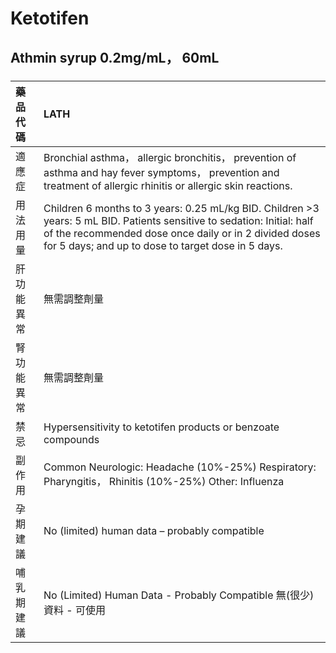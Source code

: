 # Ketotifen

## Athmin syrup 0.2mg/mL， 60mL

##### 

| 藥品代碼   | LATH                                                                                                                                                                                                                                   |
|:-----------|:---------------------------------------------------------------------------------------------------------------------------------------------------------------------------------------------------------------------------------------|
| 適應症     | Bronchial asthma， allergic bronchitis， prevention of asthma and hay fever symptoms， prevention and treatment of allergic rhinitis or allergic skin reactions.                                                                       |
| 用法用量   | Children 6 months to 3 years: 0.25 mL/kg BID. Children >3 years: 5 mL BID. Patients sensitive to sedation: Initial: half of the recommended dose once daily or in 2 divided doses for 5 days; and up to dose to target dose in 5 days. |
| 肝功能異常 | 無需調整劑量                                                                                                                                                                                                                           |
| 腎功能異常 | 無需調整劑量                                                                                                                                                                                                                           |
| 禁忌       | Hypersensitivity to ketotifen products or benzoate compounds                                                                                                                                                                           |
| 副作用     | Common Neurologic: Headache (10%-25%) Respiratory: Pharyngitis， Rhinitis (10%-25%) Other: Influenza                                                                                                                                   |
| 孕期建議   | No (limited) human data – probably compatible                                                                                                                                                                                          |
| 哺乳期建議 | No (Limited) Human Data - Probably Compatible 無(很少)資料 - 可使用                                                                                                                                                                    |

